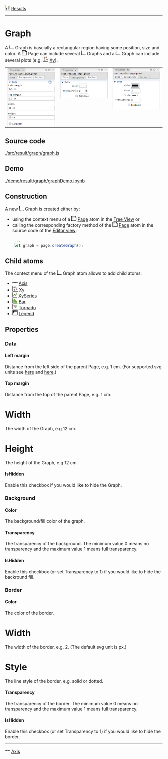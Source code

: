 ![](../../../../icons/results.png) [Results](../results.md)

----

# Graph

A ![](../../../../icons/graph.png) Graph is bascially a rectangular region having some position, size and color. 
A ![](../../../../icons/page.png) Page can include several ![](../../../../icons/graph.png) Graphs and a  ![](../../../../icons/graph.png) Graph can include several plots (e.g. ![](../../../../icons/xy.png) [Xy](../xy/xy.md)). 

<table>
<tr>
<td style="vertical-align: top;">
<img src="../../../images/graphData.png" align="top" >
</td>
<td style="vertical-align: top;">
<img src="../../../images/graphBackground.png" align="top">
</td>
<td style="vertical-align: top;">
<img src="../../../images/graphBorder.png" align="top">		
</td>
</tr>	
</table>

 

## Source code

[./src/result/graph/graph.js](../../../../src/result/graph/graph.js)

## Demo

[./demo/result/graph/graphDemo.ipynb](../../../../demo/result/graph/graphDemo.ipynb)

## Construction
		
A new ![](../../../../icons/graph.png) Graph is created either by: 

* using the context menu of a ![](../../../../icons/page.png) [Page](../page/page.md) atom in the [Tree View](../../../views/treeView.md) or
* calling the corresponding factory method of the ![](../../../../icons/page.png) [Page](../page/page.md) atom in the source code of the [Editor view](../../../views/editorView.md):

```javascript
    ...
    let graph = page.createGraph();	     
```

## Child atoms

The context menu of the ![](../../../../icons/graph.png) Graph atom allows to add child atoms: 

* ![](../../../../icons/axis.png) [Axis](../axis/axis.md)
* ![](../../../../icons/xy.png) [Xy](../xy/xy.md)
* ![](../../../../icons/xySeries.png) [XySeries](../xySeries/xySeries.md)
* ![](../../../../icons/bar.png) [Bar](../bar/bar.md)
* ![](../../../../icons/tornado.png) [Tornado](../tornado/tornado.md)
* ![](../../../../icons/legend.png) [Legend](../legend/legend.md)

## Properties

### Data

#### Left margin

Distance from the left side of the parent Page, e.g. 1 cm. (For supported svg units see [here](https://www.w3.org/TR/css3-values/#absolute-lengths) and [here](https://www.w3.org/TR/css3-values/#relative-lengths).) 

#### Top margin

Distance from the top of the parent Page, e.g. 1 cm. 

# Width

The width of the Graph, e.g 12 cm.

# Height

The height of the Graph, e.g 12 cm.

#### IsHidden

Enable this checkbox if you would like to hide the Graph.

### Background

#### Color

The background/fill color of the graph.

#### Transparency

The transparency of the background. The minimum value 0 means no transparency and the maximum value 1 means full transparency.

#### IsHidden

Enable this checkbox (or set Transparency to 1) if you would like to hide the backround fill.

### Border

#### Color

The color of the border.

# Width

The width of the border, e.g. 2. (The default svg unit is px.)

# Style

The line style of the border, e.g. solid or dotted.

#### Transparency

The transparency of the border. The minimum value 0 means no transparency and the maximum value 1 means full transparency.

#### IsHidden

Enable this checkbox (or set Transparency to 1) if you would like to hide the border.

----

![](../../../../icons/axis.png) [Axis](../axis/axis.md)


